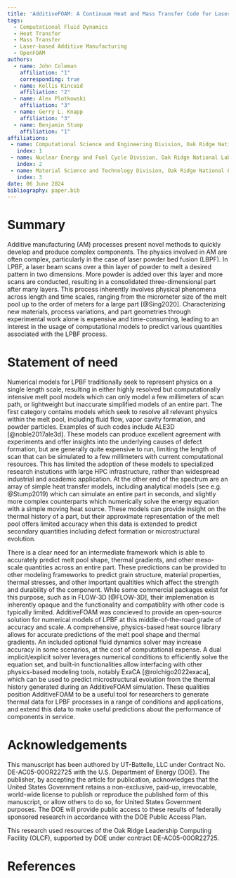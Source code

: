 ```yaml
---
title: 'AdditiveFOAM: A Continuum Heat and Mass Transfer Code for Laser-Based Additive Manufacturing'
tags:
  - Computational Fluid Dynamics
  - Heat Transfer
  - Mass Transfer
  - Laser-based Additive Manufacturing
  - OpenFOAM
authors:
  - name: John Coleman
    affiliation: "1"
    corresponding: true
  - name: Kellis Kincaid
    affiliation: "2"
  - name: Alex Plotkowski
    affiliation: "3"
  - name: Gerry L. Knapp
    affiliation: "3"
  - name: Benjamin Stump
    affiliation: "1"
affiliations:
 - name: Computational Science and Engineering Division, Oak Ridge National Laboratory
   index: 1
 - name: Nuclear Energy and Fuel Cycle Division, Oak Ridge National Laboratory
   index: 2
 - name: Material Science and Technology Division, Oak Ridge National Laboratory
   index: 3
date: 06 June 2024
bibliography: paper.bib
---
```


# Summary

Additive manufacturing (AM) processes present novel methods to quickly develop and produce complex components. The physics involved in AM are often complex, particularly in the case of laser powder bed fusion (LBPF). In LPBF, a laser beam scans over a thin layer of powder to melt a desired pattern in two dimensions. More powder is added over this layer and more scans are conducted, resulting in a consolidated three-dimensional part after many layers. This process inherently involves physical phenomena across length and time scales, ranging from the micrometer size of the melt pool up to the order of meters for a large part [@Sing2020]. Characterizing new materials, process variations, and part geometries through experimental work alone is expensive and time-consuming, leading to an interest in the usage of computational models to predict various quantities associated with the LPBF process.

# Statement of need

Numerical models for LPBF traditionally seek to represent physics on a single length scale, resulting in either highly resolved but computationally intensive melt pool models which can only model a few millimeters of scan path, or lightweight but inaccurate simplified models of an entire part. The first category contains models which seek to resolve all relevant physics within the melt pool, including fluid flow, vapor cavity formation, and powder particles. Examples of such codes include ALE3D [@noble2017ale3d]. These models can produce excellent agreement with experiments and offer insights into the underlying causes of defect formation, but are generally quite expensive to run, limiting the length of scan that can be simulated to a few millimeters with current computational resources. This has limited the adoption of these models to specialized research instutions with large HPC infrastructure, rather than widespread industrial and academic application. At the other end of the spectrum are an array of simple heat transfer models, including analytical models (see e.g. @Stump2019) which can simulate an entire part in seconds, and slightly more complex counterparts which numerically solve the energy equation with a simple moving heat source. These models can provide insight on the thermal history of a part, but their approximate representation of the melt pool offers limited accuracy when this data is extended to predict secondary quantities including defect formation or microstructural evolution.

There is a clear need for an intermediate framework which is able to accurately predict melt pool shape, thermal gradients, and other meso-scale quantities across an entire part. These predictions can be provided to other modeling frameworks to predict grain structure, material properties, thermal stresses, and other important qualtities which affect the strength and durability of the component. While some commercial packages exist for this purpose, such as in FLOW-3D [@FLOW-3D], their implemenation is inherently opaque and the functionality and compatiblity with other code is typically limited. AdditiveFOAM was concieved to provide an open-source solution for numerical models of LPBF at this middle-of-the-road grade of accuracy and scale. A comprehensive, physics-based heat source library allows for accurate predictions of the melt pool shape and thermal gradients. An included optional fluid dynamics solver may increase accuracy in some scenarios, at the cost of computational expense. A dual implicit/explicit solver leverages numerical conditions to efficiently solve the equation set, and built-in functionalities allow interfacing with other physics-based modeling tools, notably ExaCA [@rolchigo2022exaca], which can be used to predict microstructural evolution from the thermal history generated during an AdditiveFOAM simulation. These qualities position AdditiveFOAM to be a useful tool for researchers to generate thermal data for LPBF processes in a range of conditions and applications, and extend this data to make useful predictions about the performance of components in service.

# Acknowledgements

This manuscript has been authored by UT-Battelle, LLC under Contract No. DE-AC05-00OR22725 with the U.S. Department of Energy (DOE). The publisher, by accepting the article for publication, acknowledges that the United States Government retains a non-exclusive, paid-up, irrevocable, world-wide license to publish or reproduce the published form of this manuscript, or allow others to do so, for United States Government purposes. The DOE will provide public access to these results of federally sponsored research in accordance with the DOE Public Access Plan.

This research used resources of the Oak Ridge Leadership Computing Facility (OLCF), supported by DOE under contract DE-AC05-00OR22725.

# References
